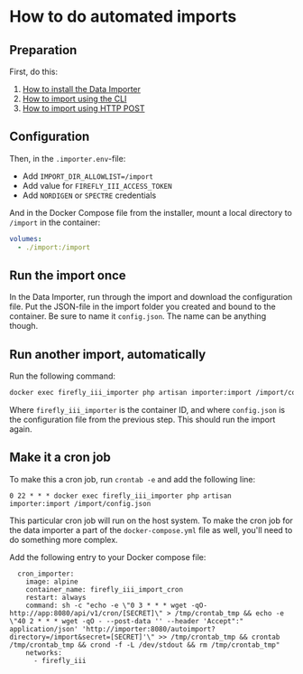 # How to do automated imports

## Preparation

First, do this:

1. [How to install the Data Importer](../installation/docker.md)
2. [How to import using the CLI](../advanced/cli.md)
3. [How to import using HTTP POST](../advanced/post.md)

## Configuration

Then, in the `.importer.env`-file:

- Add `IMPORT_DIR_ALLOWLIST=/import`
- Add value for `FIREFLY_III_ACCESS_TOKEN`
- Add `NORDIGEN` or `SPECTRE` credentials

And in the Docker Compose file from the installer, mount a local directory to `/import` in the container:

```yaml
volumes:
  - ./import:/import
```

## Run the import once

In the Data Importer, run through the import and download the configuration file. Put the JSON-file in the import folder you created and bound to the container. Be sure to name it `config.json`. The name can be anything though.

## Run another import, automatically

Run the following command:

```bash
docker exec firefly_iii_importer php artisan importer:import /import/config.json
```

Where `firefly_iii_importer` is the container ID, and where `config.json` is the configuration file from the previous step. This should run the import again.

## Make it a cron job

To make this a cron job, run `crontab -e` and add the following line:

```cronexp
0 22 * * * docker exec firefly_iii_importer php artisan importer:import /import/config.json
```

This particular cron job will run on the host system. To make the cron job for the data importer a part of the `docker-compose.yml` file as well, you'll need to do something more complex.

Add the following entry to your Docker compose file:

```
  cron_importer:
    image: alpine
    container_name: firefly_iii_import_cron
    restart: always
    command: sh -c "echo -e \"0 3 * * * wget -qO- http://app:8080/api/v1/cron/[SECRET]\" > /tmp/crontab_tmp && echo -e \"40 2 * * * wget -qO - --post-data '' --header 'Accept":" application/json' 'http://importer:8080/autoimport?directory=/import&secret=[SECRET]'\" >> /tmp/crontab_tmp && crontab /tmp/crontab_tmp && crond -f -L /dev/stdout && rm /tmp/crontab_tmp"
    networks:
      - firefly_iii

```
